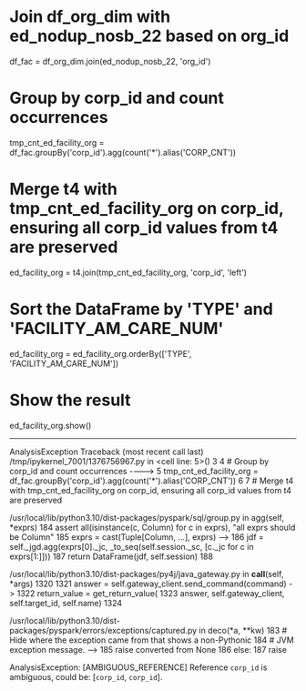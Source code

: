 # Join df_org_dim with ed_nodup_nosb_22 based on org_id
df_fac = df_org_dim.join(ed_nodup_nosb_22, 'org_id')

# Group by corp_id and count occurrences
tmp_cnt_ed_facility_org = df_fac.groupBy('corp_id').agg(count('*').alias('CORP_CNT'))

# Merge t4 with tmp_cnt_ed_facility_org on corp_id, ensuring all corp_id values from t4 are preserved
ed_facility_org = t4.join(tmp_cnt_ed_facility_org, 'corp_id', 'left')

# Sort the DataFrame by 'TYPE' and 'FACILITY_AM_CARE_NUM'
ed_facility_org = ed_facility_org.orderBy(['TYPE', 'FACILITY_AM_CARE_NUM'])

# Show the result
ed_facility_org.show()


---------------------------------------------------------------------------
AnalysisException                         Traceback (most recent call last)
/tmp/ipykernel_7001/1376756967.py in <cell line: 5>()
      3 
      4 # Group by corp_id and count occurrences
----> 5 tmp_cnt_ed_facility_org = df_fac.groupBy('corp_id').agg(count('*').alias('CORP_CNT'))
      6 
      7 # Merge t4 with tmp_cnt_ed_facility_org on corp_id, ensuring all corp_id values from t4 are preserved

/usr/local/lib/python3.10/dist-packages/pyspark/sql/group.py in agg(self, *exprs)
    184             assert all(isinstance(c, Column) for c in exprs), "all exprs should be Column"
    185             exprs = cast(Tuple[Column, ...], exprs)
--> 186             jdf = self._jgd.agg(exprs[0]._jc, _to_seq(self.session._sc, [c._jc for c in exprs[1:]]))
    187         return DataFrame(jdf, self.session)
    188 

/usr/local/lib/python3.10/dist-packages/py4j/java_gateway.py in __call__(self, *args)
   1320 
   1321         answer = self.gateway_client.send_command(command)
-> 1322         return_value = get_return_value(
   1323             answer, self.gateway_client, self.target_id, self.name)
   1324 

/usr/local/lib/python3.10/dist-packages/pyspark/errors/exceptions/captured.py in deco(*a, **kw)
    183                 # Hide where the exception came from that shows a non-Pythonic
    184                 # JVM exception message.
--> 185                 raise converted from None
    186             else:
    187                 raise

AnalysisException: [AMBIGUOUS_REFERENCE] Reference `corp_id` is ambiguous, could be: [`corp_id`, `corp_id`].

